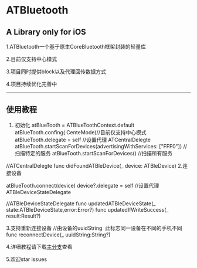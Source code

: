 # ATBluetooth
A Library only for iOS
------
1.ATBluetooth一个基于原生CoreBluetooth框架封装的轻量库

2.目前仅支持中心模式

3.项目同时提供block以及代理回传数据方式

4.项目持续优化完善中

----

## 使用教程
1. 初始化
atBlueTooth = ATBlueToothContext.default
atBlueTooth.confing(.CenteMode)//目前仅支持中心模式
atBlueTooth.delegate = self //设置代理 ATCentralDelegte
atBlueTooth.startScanForDevices(advertisingWithServices: ["FFF0"]) // 扫描特定的服务
atBlueTooth.startScanForDevices() //扫描所有服务

//ATCentralDelegte
func didFoundATBleDevice(_ device: ATBleDevice)
2.连接设备 

atBlueTooth.connect(device)
device?.delegate = self //设置代理 ATBleDeviceStateDelegate


//ATBleDeviceStateDelegate
func updatedATBleDeviceState(_ state:ATBleDeviceState,error:Error?)
func updatedIfWriteSuccess(_ result:Result<Any>?)
  
3.支持重新连接设备
//由设备的uuidString  此标志同一设备在不同的手机不同
func reconnectDevice(_ uuidString:String?)

4.详细教程请下载[主分支](https://github.com/airfight/ATBluetooth.git)查看

5.欢迎star issues
